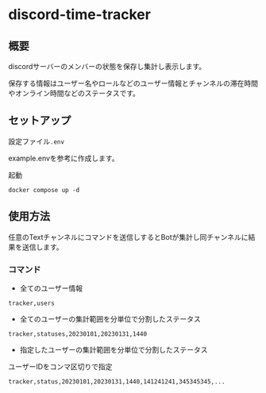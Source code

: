 # discord-time-tracker

## 概要
discordサーバーのメンバーの状態を保存し集計し表示します。

保存する情報はユーザー名やロールなどのユーザー情報とチャンネルの滞在時間やオンライン時間などのステータスです。

## セットアップ

設定ファイル`.env`

example.envを参考に作成します。


起動
```
docker compose up -d 
```

## 使用方法

任意のTextチャンネルにコマンドを送信しするとBotが集計し同チャンネルに結果を送信します。

### コマンド
- 全てのユーザー情報
```
tracker,users
```
- 全てのユーザーの集計範囲を分単位で分割したステータス
```
tracker,statuses,20230101,20230131,1440
```
- 指定したユーザーの集計範囲を分単位で分割したステータス

ユーザーIDをコンマ区切りで指定
```
tracker,status,20230101,20230131,1440,141241241,345345345,...
```
